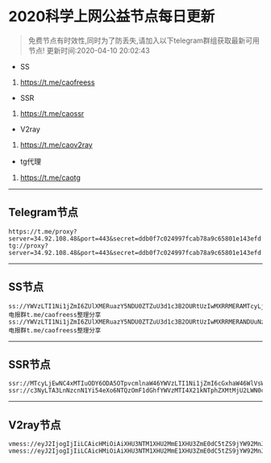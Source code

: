 
# 2020科学上网公益节点每日更新

> 免费节点有时效性,同时为了防丢失,请加入以下telegram群组获取最新可用节点!
更新时间:2020-04-10 20:02:43

- SS     
1. https://t.me/caofreess
- SSR
1. https://t.me/caossr
- V2ray
1. https://t.me/caov2ray
- tg代理
1. https://t.me/caotg
----------


## Telegram节点

```
https://t.me/proxy?server=34.92.108.48&port=443&secret=ddb0f7c024997fcab78a9c65801e143efd
tg://proxy?server=34.92.108.48&port=443&secret=ddb0f7c024997fcab78a9c65801e143efd
```

----------


## SS节点

```
ss://YWVzLTI1Ni1jZmI6ZUlXMERuazY5NDU0ZTZuU3d1c3B2OURtUzIwMXRRMERAMTcyLjEwNS4yMzAuMTk4OjgwOTc=#电报群t.me/caofreess整理分享
ss://YWVzLTI1Ni1jZmI6ZUlXMERuazY5NDU0ZTZuU3d1c3B2OURtUzIwMXRRMERANDUuNzkuMTE1LjI0NDo4MDk3#电报群t.me/caofreess整理分享

```
----------


## SSR节点

```
ssr://MTcyLjEwNC4xMTIuODY6ODA5OTpvcmlnaW46YWVzLTI1Ni1jZmI6cGxhaW46WlVsWE1FUnVhelk1TkRVMFpUWnVVM2QxYzNCMk9VUnRVekl3TVhSUk1FUT0vP29iZnNwYXJhbT0mcHJvdG9wYXJhbT0mcmVtYXJrcz01NVMxNW9xbDU3NmtkQzV0WlM5allXOXpjM0xtbGJUbmtJYmxpSWJrdXFzPSZncm91cD01YkNQNkkySjVZV042TFM1YzNOeTZJcUM1NEs1NTd1RQ==
ssr://c3NyLTA3LnNzcnN1Yi54eXo6NTQzOmF1dGhfYWVzMTI4X21kNTphZXMtMjU2LWN0cjp0bHMxLjJfdGlja2V0X2F1dGg6ZEM1dFpTOVRVMUpUVlVJPS8_b2Jmc3BhcmFtPSZwcm90b3BhcmFtPSZyZW1hcmtzPTU1UzE1b3FsNTc2a2RDNXRaUzlqWVc5emMzTG1sYlRua0libGlJYmt1cXM9Jmdyb3VwPTViQ1A2STJKNVlXTjZMUzVjM055NklxQzU0SzU1N3VF

```
----------



## V2ray节点
```
vmess://eyJ2IjogIjIiLCAicHMiOiAiXHU3NTM1XHU2MmE1XHU3ZmE0dC5tZS9jYW92MnJheVx1NjU3NFx1NzQwNlx1NTIwNlx1NGVhYiIsICJhZGQiOiAiYXBwbGVtdXNpY3MudGsiLCAicG9ydCI6ICI0NDMiLCAiaWQiOiAiOTViODA1OGMtNzdhZC0xMWVhLThkZWYtNTYwMDAyYWEzYzM2IiwgImFpZCI6ICI0NiIsICJuZXQiOiAid3MiLCAidHlwZSI6ICJub25lIiwgImhvc3QiOiAiYXBwbGVtdXNpY3MudGsiLCAicGF0aCI6ICIvNHBIUld5N0MvIiwgInRscyI6ICJ0bHMifQ==
vmess://eyJ2IjogIjIiLCAicHMiOiAiXHU3NTM1XHU2MmE1XHU3ZmE0dC5tZS9jYW92MnJheVx1NjU3NFx1NzQwNlx1NTIwNlx1NGVhYiIsICJhZGQiOiAiYnVyZ2Vya2luZ2dvb2QubWwiLCAicG9ydCI6ICI0NDMiLCAiaWQiOiAiOTYzYmFkNTQtNzg5YS0xMWVhLTllMTAtNTYwMDAyYWFmYzg2IiwgImFpZCI6ICI0NiIsICJuZXQiOiAid3MiLCAidHlwZSI6ICJub25lIiwgImhvc3QiOiAiYnVyZ2Vya2luZ2dvb2QubWwiLCAicGF0aCI6ICIvTFhPVXVrOFcvIiwgInRscyI6ICJ0bHMifQ==

```



